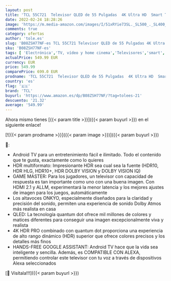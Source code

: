 ```yaml
---
layout: post
title: 'TCL 55C721  Televisor QLED de 55 Pulgadas  4K Ultra HD  Smart TV con Android 11  Dolby Vision y Atmos  Sistema de Sonido Onkyo  Motion Clarity  Google Assistant Integrado  Compatible con Alexa'
date: 2022-02-24 18:28:26
image: 'https://m.media-amazon.com/images/I/51xRYie73SL._SL500_._SL400_.jpg'
comments: true
category: ofertas
author: 'tole.es'
slug: 'B08ZSH77NF-es TCL 55C721 Televisor QLED de 55 Pulgadas 4K Ultra HD Smart...'
sku: 'B08ZSH77NF-es'
tags: [ 'Electrónica','TV, vídeo y home cinema','Televisores','smart','tcl','televisor','tv', ]
actualPrice: 549.99 EUR
currency: EUR
price: 549.99
comparePrice: 699.0 EUR
prodname: 'TCL 55C721  Televisor QLED de 55 Pulgadas  4K Ultra HD  Smart TV con Android 11  Dolby Vision y Atmos  Sistema de Sonido Onkyo  Motion Clarity  Google Assistant Integrado  Compatible con Alexa'
country: 'es'
flag: '🇪🇸'
brand: 'TCL'
buyurl: 'https://www.amazon.es/dp/B08ZSH77NF/?tag=tolees-21'
descuento: '21.32'
average: '549.99'
---
```


Ahora mismo tienes [{{< param title >}}]({{< param buyurl >}}) en el siguiente enlace!

[![{{< param prodname >}}]({{< param image >}})]({{< param buyurl >}})

🔎:

- Android TV para un entretenimiento fácil e ilimitado. Todo el contenido que te gusta, exactamente como lo quieres
- HDR multiformato: Impresionante HDR sea cual sea la fuente (HDR10, HDR HLG, HDR10+, HDR DOLBY VISION y DOLBY VISION IQ)
- GAME MASTER: Para los jugadores, un televisor con capacidad de respuesta es tan importante como uno con una buena imagen. Con HDMI 2.1 y ALLM, experimentará la menor latencia y los mejores ajustes de imagen para los juegos, automáticamente
- Los altavoces ONKYO, especialmente diseñados para la claridad y precisión del sonido, permiten una experiencia de sonido Dolby Atmos más realista en casa
- QLED: La tecnología quantum dot ofrece mil millones de colores y matices diferentes para conseguir una imagen excepcionalmente viva y realista
- 4K HDR PRO combinado con quantum dot proporciona una experiencia de alto rango dinámico (HDR) superior que ofrece colores precisos y los detalles más finos
- HANDS-FREE GOOGLE ASSISTANT: Android TV hace que la vida sea inteligente y sencilla. Además, es COMPATIBLE CON ALEXA, permitiendo controlar este televisor con tu voz a través de dispositivos Alexa seleccionados

[🛒 Visítala!!!]({{< param buyurl >}})
